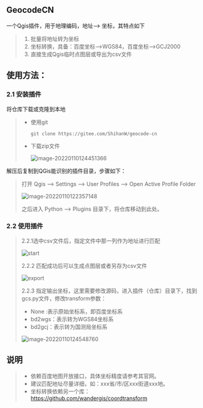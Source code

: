 ## GeocodeCN

一个Qgis插件，用于地理编码，地址——> 坐标，其特点如下

> 1. 批量将地址转为坐标
> 2. 坐标转换，具备：百度坐标-->WGS84，百度坐标-->GCJ2000
> 3. 直接生成Qgis临时点图层或导出为csv文件

## 使用方法：

### 2.1 安装插件

将仓库下载或克隆到本地

> * 使用git 
>
>   ```
>   git clone https://gitee.com/ShihanW/geocode-cn
>   ```
>
> * 下载zip文件
>
>   ![image-20220110124451366](https://s2.loli.net/2022/01/10/VWP2zMaL1FDpTxe.png)



解压后复制到QGis能识别的插件目录，步骤如下：

> 打开 Qgis --> Settings --> User Profiles --> Open Active Profile Folder
>
> ![image-20220110122357148](https://s2.loli.net/2022/01/10/2V9AmtUTMBZEyxR.png)
>
> 之后进入 Python --> Plugins 目录下，将仓库移动到此处。

### 2.2 使用插件

> 2.2.1选中csv文件后，指定文件中那一列作为地址进行匹配
>
> ![start](https://s2.loli.net/2022/01/10/KocL9Pvth1pMquX.gif)
>
> 2.2.2 匹配成功后可以生成点图层或者另存为csv文件
>
> ![export](https://s2.loli.net/2022/01/10/Kme14OroIJQGqav.gif)
>
> 2.2.3 指定输出坐标，这里需要修改源码，进入插件（仓库）目录下，找到gcs.py文件，修改transform参数：
>
> * None :表示原始坐标系，即百度坐标系
> * bd2wgs：表示转为WGS84坐标系
> * bd2gcj：表示转为国测局坐标系
>
> ![image-20220110124548760](https://s2.loli.net/2022/01/10/eAThH18ot6ZuUfQ.png)



## 说明

> * 依赖百度地图开放接口，具体坐标精度请参考其官网。
> * 建议匹配地址尽量详细，如：xxx省/市/区xxx街道xxx地。
> * 坐标转换依赖另一个库：https://github.com/wandergis/coordtransform 
